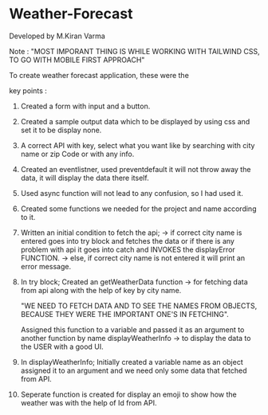 # Weather-Forecast

Developed by M.Kiran Varma

Note : "MOST IMPORANT THING IS WHILE WORKING WITH TAILWIND CSS, TO GO WITH MOBILE FIRST APPROACH"

To create weather forecast application, these were the

key points :

1. Created a form with input and a button.

2. Created a sample output data which to be displayed by using css and set it to be display none.

3. A correct API with key, select what you want like by searching with city name or zip Code or with any info.

4. Created an eventlistner, used preventdefault it will not throw away the data, it will display the data there itself.

5. Used async function will not lead to any confusion, so I had used it.

6. Created some functions we needed for the project and name according to it.

7. Written an initial condition to fetch the api; 
  ->  if correct city name is entered goes into try block and fetches the data or if there is any problem with api it goes into catch and INVOKES the displayError FUNCTION.
  -> else, if correct city name is not entered it will print an error message.

8. In try block;
    Created an getWeatherData function -> for fetching data from api along with the help of key by city name.

    "WE NEED TO FETCH DATA AND TO SEE THE NAMES FROM OBJECTS, BECAUSE THEY WERE THE IMPORTANT ONE'S IN FETCHING". 

    Assigned this function to a variable and passed it as an argument to another function by name 
    displayWeatherInfo -> to display the data to the USER with a good UI.

9. In displayWeatherInfo;
    Initially created a variable name as an object assigned it to an argument and we need only some data that fetched from API.

10. Seperate function is created for display an emoji to show how the weather was with the help of Id from API.

